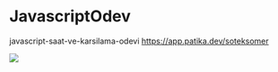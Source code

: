 # JavascriptOdev

javascript-saat-ve-karsilama-odevi
https://app.patika.dev/soteksomer

![](![image](https://user-images.githubusercontent.com/98476482/165967208-3ae317a6-31f0-45a7-acbb-4a1006dbacf9.png)
)
